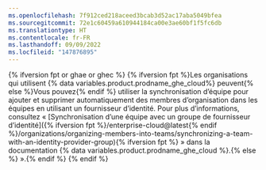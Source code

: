 ```yaml
---
ms.openlocfilehash: 7f912ced218aceed3bcab3d52ac17aba5049bfea
ms.sourcegitcommit: 72e1c60459a610944184ca00e3ae60bf1f5fc6db
ms.translationtype: HT
ms.contentlocale: fr-FR
ms.lasthandoff: 09/09/2022
ms.locfileid: "147876895"
---
```

{% ifversion fpt or ghae or ghec %} {% ifversion fpt %}Les organisations qui utilisent {% data variables.product.prodname_ghe_cloud%} peuvent{% else %}Vous pouvez{% endif %} utiliser la synchronisation d’équipe pour ajouter et supprimer automatiquement des membres d’organisation dans les équipes en utilisant un fournisseur d’identité. Pour plus d’informations, consultez « [Synchronisation d’une équipe avec un groupe de fournisseur d’identité]({% ifversion fpt %}/enterprise-cloud@latest{% endif %}/organizations/organizing-members-into-teams/synchronizing-a-team-with-an-identity-provider-group){% ifversion fpt %} » dans la documentation {% data variables.product.prodname_ghe_cloud %}.{% else %} ».{% endif %} {% endif %}
